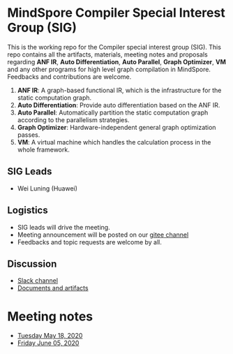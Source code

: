 # MindSpore Compiler Special Interest Group (SIG)

This is the working repo for the Compiler special interest group (SIG). This repo contains all the artifacts, materials, meeting notes and proposals regarding **ANF IR**, **Auto Differentiation**, **Auto Parallel**, **Graph Optimizer**, **VM** and any other programs for high level graph compilation in MindSpore. Feedbacks and contributions are welcome.

1. **ANF IR**: A graph-based functional IR, which is the infrastructure for the static computation graph.
2. **Auto Differentiation**: Provide auto differentiation based on the ANF IR.
3. **Auto Parallel**: Automatically partition the static computation graph according to the parallelism strategies.
4. **Graph Optimizer**: Hardware-independent general graph optimization passes.
5. **VM**: A virtual machine which handles the calculation process in the whole framework.

## SIG Leads

* Wei Luning (Huawei)

## Logistics

* SIG leads will drive the meeting.
* Meeting announcement will be posted on our [gitee channel](https://gitee.com/mindspore/community/tree/master/sigs/compiler)
* Feedbacks and topic requests are welcome by all.

## Discussion

* [Slack channel](https://app.slack.com/client/TUKCY4QDR/C011RSWRN3S?cdn_fallback=2)
* [Documents and artifacts](https://gitee.com/mindspore/community/tree/master/sigs/compiler)

# Meeting notes
* [Tuesday May 18, 2020](./meetings/001-20200518.md)
* [Friday June 05, 2020](./meetings/002-20200605.md)
